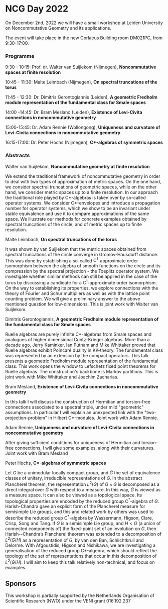 <head>
    <script src="https://cdn.mathjax.org/mathjax/latest/MathJax.js?config=TeX-AMS-MML_HTMLorMML" type="text/javascript"></script>
    <script type="text/x-mathjax-config">
        MathJax.Hub.Config({
            tex2jax: {
            skipTags: ['script', 'noscript', 'style', 'textarea', 'pre'],
            inlineMath: [['$','$']]
            }
        });
    </script>
</head>

# NCG Day 2022

On December 2nd, 2022 we will have a small workshop at Leiden University on Noncommutative Geometry and its applications. 

The event will take place in the new Gorlaeus Building room DM021PC, from 9:30-17:00. 

### Programme

9:30 - 10:15: Prof. dr. Walter van Suijlekom (Nijmegen), __Noncommutative spaces at finite resolution__

10:45 - 11:30: Malte Leimbach (Nijmegen), __On spectral truncations of the torus__

11:45 - 12:30: Dr. Dimitris Gerontogiannis (Leiden), __A geometric Fredholm module representation of the fundamental class for Smale spaces__

14:00 -14:45: Dr. Bram Mesland (Leiden), __Existence of Levi-Civita connections in noncommutative geometry__

15:00-15:45: Dr. Adam Rennie (Wollongong), __Uniqueness and curvature of Levi-Civita connections in noncommutative geometry__

16:15-17:00: Dr. Peter Hochs (Nijmegen), __C*-algebras of symmetric spaces__


### Abstracts

Walter van Suijlekom, __Noncommutative geometry at finite resolution__

We extend the traditional framework of noncommutative geometry in order to deal with two types of approximation of metric spaces. On the one hand, we consider spectral truncations of geometric spaces, while on the other hand, we consider metric spaces up to a finite resolution. In our approach the traditional role played by C*-algebras is taken over by so-called operator systems. We consider C*-envelopes and introduce a propagation number for operator systems, which we show to be an invariant under stable equivalence and use it to compare approximations of the same space. We illustrate our methods for concrete examples obtained by spectral truncations of the circle, and of metric spaces up to finite resolution.


Malte Leimbach, __On spectral truncations of the torus__

It was shown by van Suijlekom that the metric spaces obtained from spectral truncations of the circle converge in Gromov-Hausdorff 
distance. This was done by establishing a so-called  $\mathrm{C}^1$-approximate order isomorphism between the algebra of 
smooth functions on the circle and its compression by the spectral 
projection - the Toeplitz operator system. We investigate whether 
similar methods can still be applied in the case of the torus by 
discussing a candidate for a $\mathrm{C}^1$-approximate order
isomorphism. On the way to establishing its properties, we explore 
connections with the theory of Fourier and Schur multipliers as well as 
with the lattice point counting problem. We will give a preliminary 
answer to the above mentioned question for low-dimensions. This is joint 
work with Walter van Suijlekom.


Dimitris Gerontogiannis, __A geometric Fredholm module representation of the fundamental class for Smale spaces__

Ruelle algebras are purely infinite C*-algebras from Smale spaces and analogues of higher dimensional Cuntz-Krieger algebras. More than a decade ago, Jerry Kaminker, Ian Putnam and Mike Whittaker proved that Ruelle algebras exhibit Poincaré duality in KK-theory. The fundamental class was represented by an extension by the compact operators. This talk presents a geometric Fredholm module representation of the fundamental class. This work opens the window to Lefschetz fixed point theorems for Ruelle algebras. The construction's backbone is Markov partitions. This is joint work with Mike Whittaker and Joachim Zacharias. 


Bram Mesland, __Existence of Levi-Civita connections in noncommutative geometry__

In this talk I will discuss the construction of Hermitian and torsion-free connections associated to a spectral triple, under mild "geometric" assumptions. In particular I will explain an unexpected link with the "two-projection-problem" in Hilbert C*-modules. Joint work with Adam Rennie.


Adam Rennie, __Uniqueness and curvature of Levi-Civita connections in noncommutative geometry__

After giving sufficient conditions for uniqueness of Hermitian and torsion-free connections, I will give some examples, along with their curvatures. Joint work with Bram Mesland


Peter Hochs, __C*-algebras of symmetric spaces__

Let $G$ be a unimodular locally compact group, and $\widehat G$ the set of equivalence classes of unitary, irreducible representations of $G$. In the abstract Plancherel theorem, the representation $L^2(G)$ of $G \times G$ is decomposed as a direct integral over $\widehat G$ with respect to a measure. In this way, $\widehat G$ is viewed as a measure space. It can also be viewed as a topological space. Its topological properties are encoded by the reduced group C$^\ast$-algebra of $G$. Harish-Chandra gave an explicit form of the Plancherel measure for semisimple Lie groups, and this and related work by others was used to describe the reduced group C$^\ast$-algebra by Wassermann, Higson, Clare, Crisp, Song and Tang. If $G$ is a semisimple Lie group, and $H < G$ (a union of connected components of) the fixed-point set of an involution on $G$, then Harish--Chandra’s Plancherel theorem was extended to a decomposition of $L^2(G/H)$ as a representation of $G$, by van den Ban, Schlichtkrull and Delorme. With Afgoustidis, Higson and Nishikawa, we are investigating a generalisation of the reduced group C*-algebra, which should reflect the topology of the set of representations that occur in this decomposition of $L^2(G/H)$. I will aim to keep this talk relatively non-technical, and focus on examples.


## Sponsors

This workshop is partially supported by the Netherlands Organisation of Scientific Research (NWO) under the VENI grant 016.192.237

